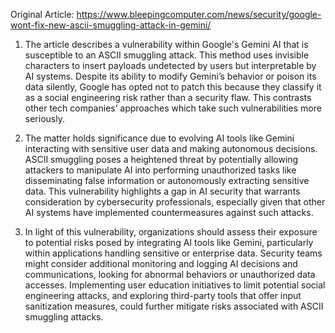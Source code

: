 Original Article: https://www.bleepingcomputer.com/news/security/google-wont-fix-new-ascii-smuggling-attack-in-gemini/

1) The article describes a vulnerability within Google's Gemini AI that is susceptible to an ASCII smuggling attack. This method uses invisible characters to insert payloads undetected by users but interpretable by AI systems. Despite its ability to modify Gemini’s behavior or poison its data silently, Google has opted not to patch this because they classify it as a social engineering risk rather than a security flaw. This contrasts other tech companies’ approaches which take such vulnerabilities more seriously.

2) The matter holds significance due to evolving AI tools like Gemini interacting with sensitive user data and making autonomous decisions. ASCII smuggling poses a heightened threat by potentially allowing attackers to manipulate AI into performing unauthorized tasks like disseminating false information or autonomously extracting sensitive data. This vulnerability highlights a gap in AI security that warrants consideration by cybersecurity professionals, especially given that other AI systems have implemented countermeasures against such attacks.

3) In light of this vulnerability, organizations should assess their exposure to potential risks posed by integrating AI tools like Gemini, particularly within applications handling sensitive or enterprise data. Security teams might consider additional monitoring and logging AI decisions and communications, looking for abnormal behaviors or unauthorized data accesses. Implementing user education initiatives to limit potential social engineering attacks, and exploring third-party tools that offer input sanitization measures, could further mitigate risks associated with ASCII smuggling attacks.